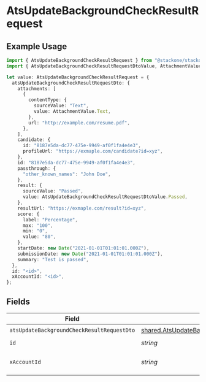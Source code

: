 # AtsUpdateBackgroundCheckResultRequest

## Example Usage

```typescript
import { AtsUpdateBackgroundCheckResultRequest } from "@stackone/stackone-client-ts/sdk/models/operations";
import { AtsUpdateBackgroundCheckResultRequestDtoValue, AttachmentValue } from "@stackone/stackone-client-ts/sdk/models/shared";

let value: AtsUpdateBackgroundCheckResultRequest = {
  atsUpdateBackgroundCheckResultRequestDto: {
    attachments: [
      {
        contentType: {
          sourceValue: "Text",
          value: AttachmentValue.Text,
        },
        url: "http://example.com/resume.pdf",
      },
    ],
    candidate: {
      id: "8187e5da-dc77-475e-9949-af0f1fa4e4e3",
      profileUrl: "https://exmaple.com/candidate?id=xyz",
    },
    id: "8187e5da-dc77-475e-9949-af0f1fa4e4e3",
    passthrough: {
      "other_known_names": "John Doe",
    },
    result: {
      sourceValue: "Passed",
      value: AtsUpdateBackgroundCheckResultRequestDtoValue.Passed,
    },
    resultUrl: "https://exmaple.com/result?id=xyz",
    score: {
      label: "Percentage",
      max: "100",
      min: "0",
      value: "80",
    },
    startDate: new Date("2021-01-01T01:01:01.000Z"),
    submissionDate: new Date("2021-01-01T01:01:01.000Z"),
    summary: "Test is passed",
  },
  id: "<id>",
  xAccountId: "<id>",
};
```

## Fields

| Field                                                                                                                     | Type                                                                                                                      | Required                                                                                                                  | Description                                                                                                               |
| ------------------------------------------------------------------------------------------------------------------------- | ------------------------------------------------------------------------------------------------------------------------- | ------------------------------------------------------------------------------------------------------------------------- | ------------------------------------------------------------------------------------------------------------------------- |
| `atsUpdateBackgroundCheckResultRequestDto`                                                                                | [shared.AtsUpdateBackgroundCheckResultRequestDto](../../../sdk/models/shared/atsupdatebackgroundcheckresultrequestdto.md) | :heavy_check_mark:                                                                                                        | N/A                                                                                                                       |
| `id`                                                                                                                      | *string*                                                                                                                  | :heavy_check_mark:                                                                                                        | N/A                                                                                                                       |
| `xAccountId`                                                                                                              | *string*                                                                                                                  | :heavy_check_mark:                                                                                                        | The account identifier                                                                                                    |